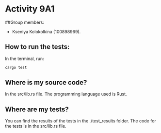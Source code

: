 # Activity 9A1
##Group members: 
- Kseniya Kolokolkina (100898969). 

## How to run the tests: 
In the terminal, run: 
```bash
cargo test
```

## Where is my source code? 
In the src/lib.rs file. The programming language used is Rust. 

## Where are my tests? 
You can find the results of the tests in the ./test_results folder. The code for the tests is in the src/lib.rs file. 

